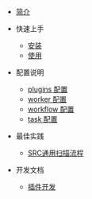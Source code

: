 
* [简介](/zh-cn/README.md)

* 快速上手

  * [安装](/zh-cn/快速上手/install)
  * [使用](/zh-cn/快速上手/use)

* 配置说明
  * [plugins 配置](/zh-cn/配置说明/plugins_config)
  * [worker 配置](/zh-cn/配置说明/worker_config)
  * [workflow 配置](/zh-cn/配置说明/workflow_config)
  * [task 配置](/zh-cn/配置说明/task_config)

* 最佳实践
  * [SRC通用扫描流程](/zh-cn/最佳实践/src_scan)



* 开发文档
  * [插件开发](/zh-cn/开发文档/plugin)

